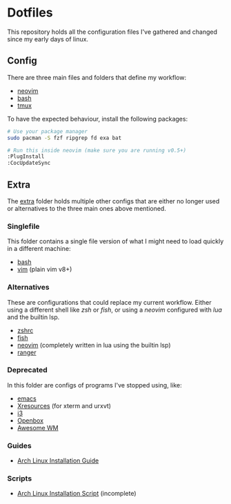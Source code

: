 # Dotfiles

This repository holds all the configuration files I've gathered and changed 
since my early days of linux.


## Config

There are three main files and folders that define my workflow:

- [neovim](.config/nvim)
- [bash](.bashrc)
- [tmux](.tmux.conf)

To have the expected behaviour, install the following packages:

```bash
# Use your package manager
sudo pacman -S fzf ripgrep fd exa bat

# Run this inside neovim (make sure you are running v0.5+)
:PlugInstall
:CocUpdateSync
```


## Extra

The [extra](.extra) folder holds multiple other configs that are either no longer used
or alternatives to the three main ones above mentioned.

### Singlefile

This folder contains a single file version of what I might need to load quickly
in a different machine:

- [bash](.extra/singlefile/bashrc)
- [vim](.extra/singlefile/vimrc) (plain vim v8+)


### Alternatives

These are configurations that could replace my current workflow. Either using a
different shell like _zsh_ or _fish_, or using a _neovim_ configured with *lua*
and the builtin lsp.

- [zshrc](.extra/alternative/zshrc)
- [fish](.extra/alternative/fish)
- [neovim](.extra/alternative/nvim) (completely written in lua using the builtin lsp)
- [ranger](.extra/alternative/ranger)


### Deprecated

In this folder are configs of programs I've stopped using, like:

- [emacs](.extra/deprecated/emacs.d)
- [Xresources](.extra/deprecated/Xresources) (for xterm and urxvt)
- [i3](.extra/deprecated/i3)
- [Openbox](.extra/deprecated/openbox)
- [Awesome WM](.extra/deprecated/awesome)


### Guides

- [Arch Linux Installation Guide](.extra/guides/arch-installation.md)


### Scripts

- [Arch Linux Installation Script](.extra/scripts/basic-install.sh) (incomplete)
